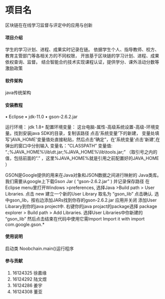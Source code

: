 # 项目名
区块链在在线学习监督与评定中的应用与创新

#### 项目介绍
学生的学习计划、进程、成果实时记录在链。
依据学生个人、指导教师、校方、教育主管部门等各相关方的不同权限，
开放基于区块链的学习计划、进程、成果依权查询、监督。
结合智能合约技术实现课程认证，提供学分、课外活动分数等激励政策

#### 软件架构
java传统架构


#### 安装教程

• Eclipse
• jdk-11.0
• gson-2.6.2.jar

运行环境：
jdk 1.8+
配置环境变量：
这台电脑-属性-高级系统设置-高级-环境变量。找到安装java SDK的目录，复制该路径 点击‘系统变量’下的新建，
变量处填写'jAVA_HOME'变量值处直接粘贴，然后点击“确定”，在'系统变量‘点击'新建’,在弹出的窗口中分别输入
变量名：”CLASSPATH”
变量值: “.;%JAVA_HOME%\lib\dt.jar;%JAVA_HOME%\lib\tools.jar;”
（取引号之内的值，包括前面的”.” ，这里%JAVA_HOME%就是引用之前配置好的JAVA_HOME ）

GSON是Google提供的用来在Java对象和JSON数据之间进行映射的
Java类库。我们需要从google上下载Gson Jar ( “gson-2.6.2.jar” ) 并记录保存路径
在Eclipse menu里打开Windows >preferences, 选择Java >Build path > User 
Libraries. 点击 new 建立一个新的User Library 取名为 “gson_lib” 点击确认. 
选中gson_lib，按右边添加JARs找到你存的gson-2.6.2.jar 应用并关闭
添加User Libarary到你的java project中.
右键你的java projact的package选择 package explorer > Build path > Add Libraries. 
选择User Libraries中你新建的 “gson_lib” 然后点击结束在代码中使用它需Import
Import it with import com.google.gson.*

#### 使用说明

启动类 Noobchain.main()运行程序

#### 参与贡献

1. 16124325 徐嘉缘 
2. 16124292 陆文煜
3. 16124286 姜宇
4. 16124308 董亚




